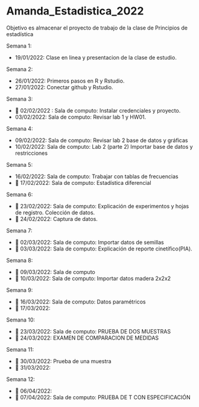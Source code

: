# Amanda_Estadistica_2022
Objetivo es almacenar el proyecto de trabajo de la clase de Principios de estadística

Semana 1:
+ 19/01/2022: Clase en linea y presentacion de la clase de estudio. 

Semana 2: 
+ 26/01/2022: Primeros pasos en R y Rstudio.
+ 27/01/2022: Conectar github y Rstudio.

Semana 3:
+ :dart: 02/02/2022 : Sala de computo: Instalar credenciales y proyecto.
+ 03/02/2022: Sala de computo: Revisar lab 1 y HW01.

Semana 4:
+ 09/02/2022: Sala de computo: Revisar lab 2 base de datos y gráficas
+ 10/02/2022: Sala de computo: Lab 2 (parte 2) Importar base de datos y restricciones

Semana 5:
+ 16/02/2022: Sala de computo: Trabajar con tablas de frecuencias 
+ :round_pushpin: 17/02/2022: Sala de computo: Estadística diferencial

Semana 6:
+ :round_pushpin: 23/02/2022: Sala de computo: Explicación de experimentos y hojas de registro. Colección de datos.
+ :round_pushpin: 24/02/2022: Captura de datos.

Semana 7:
+ :round_pushpin: 02/03/2022: Sala de computo: Importar datos de semillas
+ :round_pushpin: 03/03/2022: Sala de computo: Explicación de reporte cinetífico(PIA).

Semana 8:
+ :round_pushpin: 09/03/2022: Sala de computo
+ :round_pushpin: 10/03/2022: Sala de computo: Importar datos madera 2x2x2

Semana 9:
+ :round_pushpin: 16/03/2022: Sala de computo: Datos paramétricos
+ :round_pushpin: 17/03/2022:

Semana 10:
+ :round_pushpin: 23/03/2022: Sala de computo:  PRUEBA DE DOS MUESTRAS
+ :round_pushpin: 24/03/2022: EXAMEN DE COMPARACION DE MEDIDAS

Semana 11:
+ :round_pushpin: 30/03/2022: Prueba de una muestra
+ :round_pushpin: 31/03/2022:

Semana 12:
+ :round_pushpin: 06/04/2022:
+ :round_pushpin: 07/04/2022: Sala de computo: PRUEBA DE T CON ESPECIFICACIÓN









